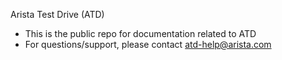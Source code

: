 Arista Test Drive (ATD)

- This is the public repo for documentation related to ATD
- For questions/support, please contact atd-help@arista.com
